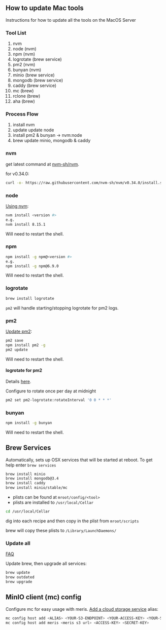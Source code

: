 ## How to update Mac tools
Instructions for how to update all the tools on the MacOS Server
### Tool List
1. nvm
2. node (nvm)
3. npm (nvm)
5. logrotate (brew service)
4. pm2 (nvm)
5. bunyan (nvm)
6. minio (brew service)
7. mongodb (brew service)
8. caddy (brew service)
10. mc (brew)
11. rclone (brew)
12. aha (brew)

### Process Flow
1. install nvm
2. update update node
3. install pm2 & bunyan -> nvm:node
4. brew update minio, mongodb & caddy

### nvm
get latest command at [nvm-sh/nvm](https://github.com/nvm-sh/nvm#installation-and-update).

for v0.34.0:
```bash
curl -o- https://raw.githubusercontent.com/nvm-sh/nvm/v0.34.0/install.sh | bash
```

### node
[Using nvm](https://github.com/nvm-sh/nvm#usage):

```bash
nvm install <version #>
e.g.
nvm install 8.15.1
```
Will need to restart the shell.

### npm
```bash
npm install -g npm@<version #>
e.g.
npm install -g npm@6.9.0
```
Will need to restart the shell.

### logrotate
```bash
brew install logrotate
```

`pm2` will handle starting/stopping logrotate for pm2 logs.

### pm2
[Update pm2](http://pm2.keymetrics.io/docs/usage/update-pm2/):

```bash
pm2 save
npm install pm2 -g
pm2 update
```
Will need to restart the shell.

#### logrotate for pm2
Details [here](https://github.com/keymetrics/pm2-logrotate).

Configure to rotate once per day at midnight
```bash
pm2 set pm2-logrotate:rotateInterval '0 0 * * *'
```

### bunyan
```bash
npm install -g bunyan
```
Will need to restart the shell.

## Brew Services
Automatically, sets up OSX services that will be started at reboot.  To get help enter `brew services`

```bash
brew install minio
brew install mongodb@3.4
brew install caddy
brew install minio/stable/mc
```
- plists can be found at `mroot/config/<tool>`
- plists are installed to `/usr/local/Cellar`

```bash
cd /usr/local/Cellar
```

dig into each recipe and then copy in the plist from `mroot/scripts`

brew will copy these plists to `/Library/LaunchDaemons/`

### Update all
[FAQ](https://docs.brew.sh/FAQ)

Update brew, then upgrade all services:
```bash
brew update
brew outdated
brew upgrade
```
## MinIO client (mc) config
Configure mc for easy usage with meris.  [Add a cloud storage service](https://docs.min.io/docs/minio-client-complete-guide.html) alias:

```bash
mc config host add <ALIAS> <YOUR-S3-ENDPOINT> <YOUR-ACCESS-KEY> <YOUR-SECRET-KEY> <API-SIGNATURE>
mc config host add meris <meris s3 url> <ACCESS-KEY> <SECRET-KEY>
```
